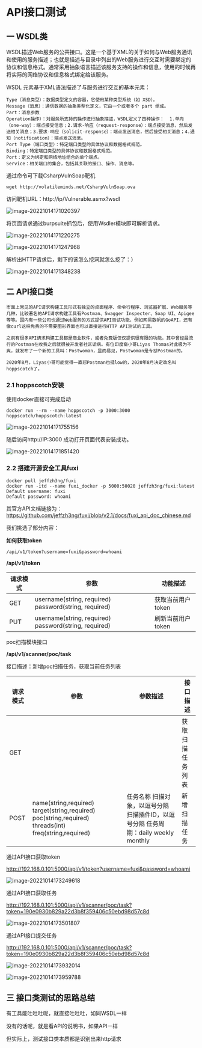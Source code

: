 # API接口测试



## 一 WSDL类

WSDL描述Web服务的公共接口。这是一个基于XML的关于如何与Web服务通讯和使用的服务描述；也就是描述与目录中列出的Web服务进行交互时需要绑定的协议和信息格式。通常采用抽象语言描述该服务支持的操作和信息，使用的时候再将实际的网络协议和信息格式绑定给该服务。

WSDL 元素基于XML语法描述了与服务进行交互的基本元素：

```
Type（消息类型）：数据类型定义的容器，它使用某种类型系统（如 XSD）。
Message（消息）：通信数据的抽象类型化定义，它由一个或者多个 part 组成。
Part：消息参数
Operation操作）：对服务所支持的操作进行抽象描述，WSDL定义了四种操作：  1.单向（one-way）：端点接受信息；2.请求-响应（request-response）：端点接受消息，然后发送相关消息；3.要求-响应（solicit-response）：端点发送消息，然后接受相关消息；4.通知（notification）：端点发送消息。
Port Type（端口类型）：特定端口类型的具体协议和数据格式规范。
Binding：特定端口类型的具体协议和数据格式规范。
Port：定义为绑定和网络地址组合的单个端点。
Service：相关端口的集合，包括其关联的接口、操作、消息等。
```

通过命令可下载CsharpVulnSoap靶机

```
wget http://volatileminds.net/CsharpVulnSoap.ova
```

访问靶机URL：http://ip/Vulnerable.asmx?wsdl

![image-20221014171020397](../../images/image-20221014171020397.png)

将页面请求通过burpsuite抓包后，使用Wsdler模块即可解析请求。

![image-20221014171220275](../../images/image-20221014171220275.png)

![image-20221014171247968](../../images/image-20221014171247968.png)

解析出HTTP请求后，剩下的该怎么挖洞就怎么挖了：）

![image-20221014171348238](../../images/image-20221014171348238.png)





## 二 API接口类

```
市面上常见的API请求构建工具形式有独立的桌面程序、命令行程序、浏览器扩展、Web服务等几种，比较著名的API请求构建工具有Postman、Swagger Inspecter、Soap UI、Apigee等等。国内有一些公司也通过Web服务的方式提供API测试功能，例如网易数帆的GoAPI，还有像curl这样免费的不需要图形界面也可以直接进行HTTP API测试的工具。

之前有很多API请求构建工具都是商业软件，或者免费版仅仅提供很有限的功能。其中曾经最流行的Postman在收费之后就很被开发者社区诟病。有位印度裔小哥Liyas Thomas对此极为不爽，就发布了一个新的工具叫：Postwoman，显而易见，Postwoman是专怼Postman的。

2020年8月，Liyas小哥可能觉得一直怼Postman也挺low的，2020年8月决定改名叫hoppscotch了。
```

### 2.1 hoppscotch安装

使用docker直接可完成启动

```
docker run --rm --name hoppscotch -p 3000:3000 hoppscotch/hoppscotch:latest
```

![image-20221014171755156](../../images/image-20221014171755156.png)

随后访问http://IP:3000 成功打开页面代表安装成功。

![image-20221014171851420](../../images/image-20221014171851420.png)



### 2.2 搭建开源安全工具fuxi

```
docker pull jeffzh3ng/fuxi
docker run -itd --name fuxi_docker -p 5000:50020 jeffzh3ng/fuxi:latest
Default username: fuxi
Default password: whoami
```

其官方API文档链接为：https://github.com/jeffzh3ng/fuxi/blob/v2.1/docs/fuxi_api_doc_chinese.md

我们挑选了部分内容：

**如何获取token**

```
/api/v1/token?username=fuxi&password=whoami
```



**/api/v1/token**

| 请求模式 | 参数                                                  | 功能描述          |
| -------- | ----------------------------------------------------- | ----------------- |
| GET      | username(string, required) password(string, required) | 获取当前用户token |
| PUT      | username(string, required) password(string, required) | 刷新当前用户token |

poc扫描模块接口



**/api/v1/scanner/poc/task**

接口描述：新增poc扫描任务，获取当前任务列表

| 请求模式 | 参数                                                         | 参数描述                                                     | 接口描述         |
| -------- | ------------------------------------------------------------ | ------------------------------------------------------------ | ---------------- |
| GET      |                                                              |                                                              | 获取扫描任务列表 |
| POST     | name(string,required) target(string,required)  poc(string,required) threads(int) freq(string,required) | 任务名称 扫描对象，以逗号分隔 扫描插件ID，以逗号分隔 任务周期：daily weekly monthly | 新增扫描任务     |



通过API接口获取token

http://192.168.0.101:5000/api/v1/token?username=fuxi&password=whoami

![image-20221014173249618](../../images/image-20221014173249618.png)

通过API接口获取任务

http://192.168.0.101:5000/api/v1/scanner/poc/task?token=190e0930b829a22d3b8f359406c50ebd98d57c8d

![image-20221014173501807](../../images/image-20221014173501807.png)

通过API接口提交任务

http://192.168.0.101:5000/api/v1/scanner/poc/task?token=190e0930b829a22d3b8f359406c50ebd98d57c8d

![image-20221014173932014](../../images/image-20221014173932014.png)

![image-20221014173959788](../../images/image-20221014173959788.png)



## 三 接口类测试的思路总结

有工具能吐吐吐呢，就直接吐吐吐，如同WSDL一样

没有的话呢，就是看API的说明书，如果API一样

但实际上，测试接口类本质都是识别出来http请求






